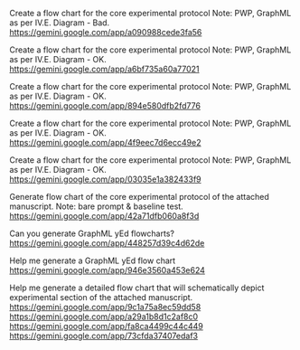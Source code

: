 Create a flow chart for the core experimental protocol
Note: PWP, GraphML as per IV.E.
Diagram - Bad.
https://gemini.google.com/app/a090988cede3fa56


Create a flow chart for the core experimental protocol
Note: PWP, GraphML as per IV.E.
Diagram - OK.
https://gemini.google.com/app/a6bf735a60a77021


Create a flow chart for the core experimental protocol
Note: PWP, GraphML as per IV.E.
Diagram - OK.
https://gemini.google.com/app/894e580dfb2fd776


Create a flow chart for the core experimental protocol
Note: PWP, GraphML as per IV.E.
Diagram - OK.
https://gemini.google.com/app/4f9eec7d6ecc49e2


Create a flow chart for the core experimental protocol
Note: PWP, GraphML as per IV.E.
Diagram - OK.
https://gemini.google.com/app/03035e1a382433f9


Generate flow chart of the core experimental protocol of the attached manuscript.
Note: bare prompt & baseline test.
https://gemini.google.com/app/42a71dfb060a8f3d


Can you generate GraphML yEd flowcharts?
https://gemini.google.com/app/448257d39c4d62de


Help me generate a GraphML yEd flow chart
https://gemini.google.com/app/946e3560a453e624


Help me generate a detailed flow chart that will schematically depict experimental section of the attached manuscript.
https://gemini.google.com/app/9c1a75a8ec59dd58
https://gemini.google.com/app/a29a1b8d1c2af8c0
https://gemini.google.com/app/fa8ca4499c44c449
https://gemini.google.com/app/73cfda37407edaf3
